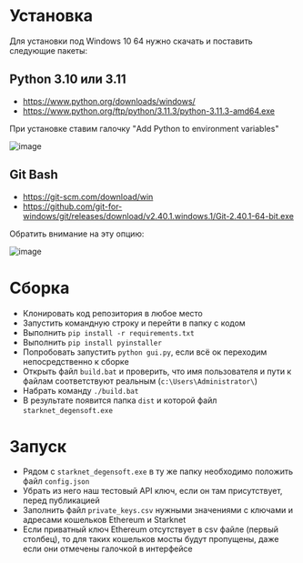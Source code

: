 # Установка

Для установки под Windows 10 64 нужно скачать и поставить следующие пакеты:

## Python 3.10 или 3.11

* https://www.python.org/downloads/windows/
* https://www.python.org/ftp/python/3.11.3/python-3.11.3-amd64.exe

При установке ставим галочку "Add Python to environment variables"

![image](https://github.com/slavik-investor/starknetArs/assets/591138/7031d644-d6c2-42b5-90e9-f7560f65cbe2)


## Git Bash
* https://git-scm.com/download/win
* https://github.com/git-for-windows/git/releases/download/v2.40.1.windows.1/Git-2.40.1-64-bit.exe

Обратить внимание на эту опцию:

![image](https://github.com/slavik-investor/starknetArs/assets/591138/4ccd9fe7-af20-485b-9bbc-d789098b9aca)


# Сборка

* Клонировать код репозитория в любое место
* Запустить командную строку и перейти в папку с кодом
* Выполнить `pip install -r requirements.txt`
* Выполнить `pip install pyinstaller`
* Попробовать запустить `python gui.py`, если всё ок переходим непосредственно к сборке
* Открыть файл `build.bat` и проверить, что имя пользователя и пути к файлам соответствуют реальным (`c:\Users\Administrator\`)
* Набрать команду `./build.bat`
* В результате появится папка `dist` и которой файл `starknet_degensoft.exe`

# Запуск

* Рядом с `starknet_degensoft.exe` в ту же папку необходимо положить файл `config.json`
* Убрать из него наш тестовый API ключ, если он там присутствует, перед публикацией
* Заполнить файл `private_keys.csv` нужными значениями с ключами и адресами кошельков Ethereum и Starknet
* Если приватный ключ Ethereum отсутствует в csv файле (первый столбец), то для таких кошельков мосты будут пропущены, даже если они отмечены галочкой в интерфейсе

